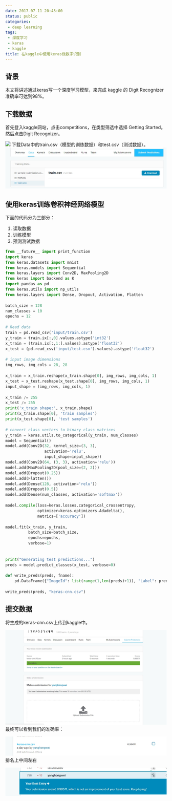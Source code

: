 ```yaml
---
date: 2017-07-11 20:43:00
status: public
categories:
 - deep learning
tags: 
 - 深度学习 
 - keras 
 - kaggle
title: 在kaggle中使用keras做数字识别
---
```


## 背景
本文将讲述通过keras写一个深度学习模型，来完成 kaggle 的 Digit Recognizer 准确率可达到98%。

## 下载数据
首先登入kaggle网站，点击competitions，在类型筛选中选择 Getting Started。然后点击Digit Recognizer。

![](./_image/2017-07-11-21-30-31.jpg)
下载Data中的train.csv（模型的训练数据）和test.csv（测试数据）。
![](./_image/2017-07-11-21-31-02.jpg)

## 使用keras训练卷积神经网络模型
下面的代码分为三部分：
1. 读取数据
2. 训练模型
3. 预测测试数据

```python
from __future__ import print_function
import keras
from keras.datasets import mnist
from keras.models import Sequential
from keras.layers import Conv2D, MaxPooling2D
from keras import backend as K
import pandas as pd
from keras.utils import np_utils
from keras.layers import Dense, Dropout, Activation, Flatten

batch_size = 128
num_classes = 10
epochs = 12

# Read data
train = pd.read_csv('input/train.csv')
y_train = train.ix[:,0].values.astype('int32')
x_train = (train.ix[:,1:].values).astype('float32')
x_test = (pd.read_csv('input/test.csv').values).astype('float32')

# input image dimensions
img_rows, img_cols = 28, 28

x_train = x_train.reshape(x_train.shape[0], img_rows, img_cols, 1)
x_test = x_test.reshape(x_test.shape[0], img_rows, img_cols, 1)
input_shape = (img_rows, img_cols, 1)

x_train /= 255
x_test /= 255
print('x_train shape:', x_train.shape)
print(x_train.shape[0], 'train samples')
print(x_test.shape[0], 'test samples')

# convert class vectors to binary class matrices
y_train = keras.utils.to_categorical(y_train, num_classes)
model = Sequential()
model.add(Conv2D(32, kernel_size=(3, 3),
                 activation='relu',
                 input_shape=input_shape))
model.add(Conv2D(64, (3, 3), activation='relu'))
model.add(MaxPooling2D(pool_size=(2, 2)))
model.add(Dropout(0.25))
model.add(Flatten())
model.add(Dense(128, activation='relu'))
model.add(Dropout(0.5))
model.add(Dense(num_classes, activation='softmax'))

model.compile(loss=keras.losses.categorical_crossentropy,
              optimizer=keras.optimizers.Adadelta(),
              metrics=['accuracy'])

model.fit(x_train, y_train,
          batch_size=batch_size,
          epochs=epochs,
          verbose=1)


print("Generating test predictions...")
preds = model.predict_classes(x_test, verbose=0)

def write_preds(preds, fname):
    pd.DataFrame({"ImageId": list(range(1,len(preds)+1)), "Label": preds}).to_csv(fname, index=False, header=True)

write_preds(preds, "keras-cnn.csv")
```

## 提交数据
将生成的keras-cnn.csv上传到kaggle中。

![](./_image/2017-07-11-21-35-21.jpg)
最终可以看到我们的准确率：

![](./_image/2017-07-11-21-35-57.jpg)
排名上中间左右

![](./_image/2017-07-11-21-36-51.jpg)

